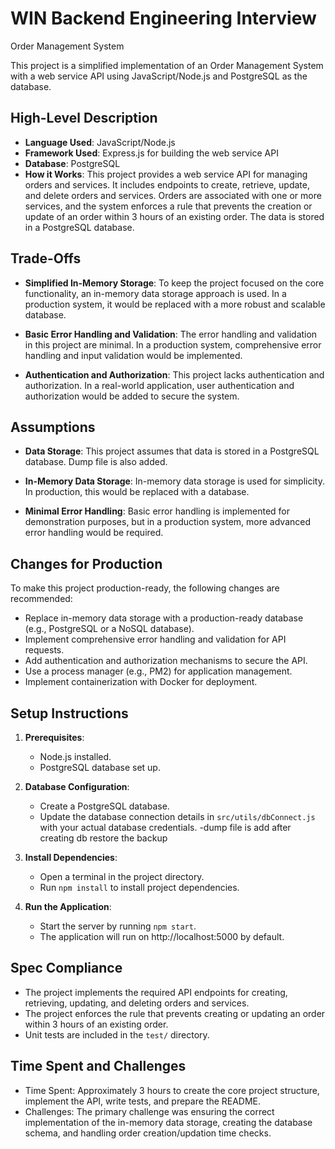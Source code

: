 # WIN Backend Engineering Interview

 Order Management System

This project is a simplified implementation of an Order Management System with a web service API using JavaScript/Node.js and PostgreSQL as the database.

## High-Level Description

- **Language Used**: JavaScript/Node.js
- **Framework Used**: Express.js for building the web service API
- **Database**: PostgreSQL
- **How it Works**: This project provides a web service API for managing orders and services. It includes endpoints to create, retrieve, update, and delete orders and services. Orders are associated with one or more services, and the system enforces a rule that prevents the creation or update of an order within 3 hours of an existing order. The data is stored in a PostgreSQL database.

## Trade-Offs

- **Simplified In-Memory Storage**: To keep the project focused on the core functionality, an in-memory data storage approach is used. In a production system, it would be replaced with a more robust and scalable database.

- **Basic Error Handling and Validation**: The error handling and validation in this project are minimal. In a production system, comprehensive error handling and input validation would be implemented.

- **Authentication and Authorization**: This project lacks authentication and authorization. In a real-world application, user authentication and authorization would be added to secure the system.

## Assumptions

- **Data Storage**: This project assumes that data is stored in a PostgreSQL database. Dump file is also added.

- **In-Memory Data Storage**: In-memory data storage is used for simplicity. In production, this would be replaced with a database.

- **Minimal Error Handling**: Basic error handling is implemented for demonstration purposes, but in a production system, more advanced error handling would be required.

## Changes for Production

To make this project production-ready, the following changes are recommended:

- Replace in-memory data storage with a production-ready database (e.g., PostgreSQL or a NoSQL database).
- Implement comprehensive error handling and validation for API requests.
- Add authentication and authorization mechanisms to secure the API.
- Use a process manager (e.g., PM2) for application management.
- Implement containerization with Docker for deployment.

## Setup Instructions

1. **Prerequisites**:
   - Node.js installed.
   - PostgreSQL database set up.

2. **Database Configuration**:
   - Create a PostgreSQL database.
   - Update the database connection details in `src/utils/dbConnect.js` with your actual database credentials.
   -dump file is add after creating db restore the backup

3. **Install Dependencies**:
   - Open a terminal in the project directory.
   - Run `npm install` to install project dependencies.

4. **Run the Application**:
   - Start the server by running `npm start`.
   - The application will run on http://localhost:5000 by default.

## Spec Compliance

- The project implements the required API endpoints for creating, retrieving, updating, and deleting orders and services.
- The project enforces the rule that prevents creating or updating an order within 3 hours of an existing order.
- Unit tests are included in the `test/` directory.

## Time Spent and Challenges

- Time Spent: Approximately 3 hours to create the core project structure, implement the API, write tests, and prepare the README.
- Challenges: The primary challenge was ensuring the correct implementation of the in-memory data storage, creating the database schema, and handling order creation/updation time checks.
